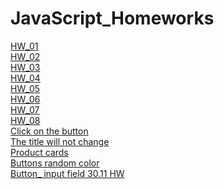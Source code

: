# JavaScript_Homeworks

[HW_01](https://olenasavchuk5.github.io/TEL-RAN_JS/Lesson_01/Homework/index.html)
<br>
[HW_02](https://olenasavchuk5.github.io/TEL-RAN_JS/Lesson_02/Homework/index.html)
<br>
[HW_03](https://olenasavchuk5.github.io/TEL-RAN_JS/Lesson_03/Homework/index.html)
<br>
[HW_04](https://olenasavchuk5.github.io/TEL-RAN_JS/Lesson_04/Homework/index.html)
<br>
[HW_05](https://olenasavchuk5.github.io/TEL-RAN_JS/Lesson_05/Homework/index.html)
<br>
[HW_06](https://olenasavchuk5.github.io/TEL-RAN_JS/Lesson_06/Homework/index.html)
<br>
[HW_07](https://olenasavchuk5.github.io/TEL-RAN_JS/Lesson_07/Homework/index.html)
<br>
[HW_08](https://olenasavchuk5.github.io/TEL-RAN_JS/Lesson_08/Homework/index.html)
<br>
[Click on the button](https://olenasavchuk5.github.io/TEL-RAN_JS/Lesson_09/Homework/index.html)
<br>
[The title will not change](https://olenasavchuk5.github.io/TEL-RAN_JS/Lesson_10/Homework/index.html)
<br>
[Product cards](https://olenasavchuk5.github.io/TEL-RAN_JS/Lesson_21/Homework/index.html)
<br>
[Buttons random color]()
<br>
[Button_ input field 30.11 HW](https://olenasavchuk5.github.io/TEL-RAN_JS/Lesson_16/Homework/index.html)
<br>
[]()
<br>
[]()
<br>
[]()
